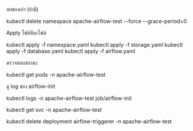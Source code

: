 ลบของเก่า (ถ้ามี)

kubectl delete namespace apache-airflow-test --force --grace-period=0

Apply ไฟล์ทีละไฟล์


kubectl apply -f namespace.yaml
kubectl apply -f storage.yaml
kubectl apply -f database.yaml
kubectl apply -f airflow.yaml

ตรวจสอบสถานะ

kubectl get pods -n apache-airflow-test


ดู log ของ airflow-init

kubectl logs -n apache-airflow-test job/airflow-init

kubectl get svc -n apache-airflow-test

kubectl delete deployment airflow-triggerer -n apache-airflow-test